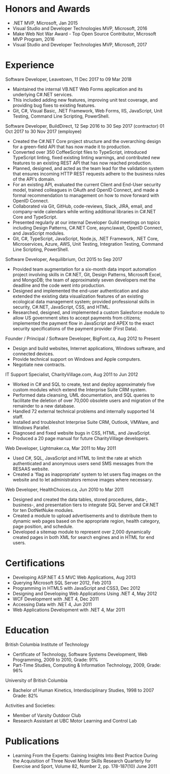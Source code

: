 # Honors and Awards 

* .NET MVP, Microsoft, Jan 2015 
* Visual Studio and Developer Technologies MVP, Microsoft, 2016
* Make Web Not War Award - Top Open Source Contributor, Microsoft MVP Program, 2016
* Visual Studio and Developer Technologies MVP, Microsoft, 2017

# Experience 

Software Developer, Leavetown, 11 Dec 2017 to 09 Mar 2018

* Maintained the internal VB.NET Web Forms application and its underlying C#.NET services. 
* This included adding new features, improving unit test coverage, and providing bug fixes to existing features.  
* Git, C#, Visual Basic, .NET Framework, Web Forms, IIS, JavaScript, Unit Testing, Command Line Scripting, PowerShell.

Software Developer, BuildDirect, 12 Sep 2016 to 30 Sep 2017 (contractor) 01 Oct 2017 to 30 Nov 2017 (employee)

* Created the C#.NET Core project structure and the overarching design for a green-field API that has now made it to production. 
* Converted over 350 CoffeeScript files to TypeScript, introduced TypeScript linting, fixed existing linting warnings, and contributed new features to an existing REST API that has now reached production. 
* Planned, designed, and acted as the team lead for the validation system that ensures incoming HTTP REST requests adhere to the business rules of the API's domain. 
* For an existing API, evaluated the current Client and End-User security model, trained colleagues in OAuth and OpenID Connect, and made a formal recommendation to management on how to move forward with  OpenID Connect. 
* Collaborated via Git, GitHub, code-reviews, Slack, JIRA, email, and company-wide calendars while writing additional libraries in C#.NET Core and TypeScript. 
* Presented regularly at our internal Developer Guild meetings on topics including Design Patterns, C#.NET Core, async/await, OpenID Connect, and JavaScript modules. 
* Git, C#, TypeScript, JavaScript, Node.js, .NET Framework, .NET Core, Microservices, Azure, AWS, Unit Testing, Integration Testing, Command Line Scripting, PowerShell.

Software Developer, Aequilibrium, Oct 2015 to Sep 2017

* Provided team augmentation for a six-month data import automation project involving skills in C#.NET, Git, Design Patterns, Microsoft Excel, and MongoDB; the team of approximately seven developers met the deadline and the code went into production.
* Designed and implemented the end-user authentication and also extended the existing data visualization features of an existing ecological data management system; provided professional skills in security, C#.NET, JavaScript, CSS, and HTML.
* Researched, designed, and implemented a custom Salesforce module to allow US government sites to accept payments from citizens; implemented the payment flow in JavaScript and APEX to the exact security specifications of the payment provider (First Data).

Founder / Principal / Software Developer, BigFont.ca, Aug 2012 to Present

* Design and build websites, Internet applications, Windows software, and connected devices. 
* Provide technical support on Windows and Apple computers. 
* Negotiate new contracts.  

IT Support Specialist, CharityVillage.com, Aug 2011 to Jun 2012

* Worked in C# and SQL to create, test and deploy approximately five custom modules which extend the Interprise Suite CRM system. 
* Performed data cleansing, UML documentation, and SQL queries to facilitate the deletion of over 70,000 obsolete users and migration of the remainder to a new database. 
* Handled 72 external technical problems and internally supported 14 staff. 
* Installed and troubleshot Interprise Suite CRM, Outlook, VMWare, and Windows Parallel. 
* Diagnosed and fixed website bugs in CSS, HTML, and JavaScript. 
* Produced a 20 page manual for future CharityVillage developers. 

Web Developer, Lightmaker.ca, Mar 2011 to May 2011

* Used C#, SQL, JavaScript and HTML to limit the rate at which authenticated and anonymous users send SMS messages from the RESAAS website. 
* Created a 'flag as inappropriate' system to let users flag images on the website and to let administrators remove images where necessary. 
 
Web Developer, HealthChoices.ca, Jun 2010 to Mar 2011

* Designed and created the data tables, stored procedures, data-, business-, and presentation tiers to integrate SQL Server and C#.NET for ten DotNetNuke modules. 
* Created a module to upload advertisements and to distribute them to dynamic web pages based on the appropriate region, health category, page position, and schedule. 
* Developed a sitemap module to represent over 2,000 dynamically created pages in both XML for search engines and in HTML for end users. 

# Certifications 

* Developing ASP.NET 4.5 MVC Web Applications, Aug 2013 
* Querying Microsoft SQL Server 2012, Feb 2013 
* Programming in HTML5 with JavaScript and CSS3, Dec 2012 
* Designing and Developing Web Applications Using .NET 4, May 2012 
* WCF Development with .NET 4, Dec 2011 
* Accessing Data with .NET 4, Jun 2011 
* Web Applications Development with  .NET 4, Mar 2011 

# Education 

British Columbia Institute of Technology

* Certificate of Technology, Software Systems Development, Web Programming, 2009 to 2010, Grade: 91% 
* Part-Time Studies, Computing & Information Technology, 2009, Grade: 96% 

University of British Columbia

* Bachelor of Human Kinetics, Interdisciplinary Studies, 1998 to 2007 Grade: 82% 

Activities and Societies: 

* Member of Varsity Outdoor Club
* Research Assistant at UBC Motor Learning and Control Lab 

# Publications 

* Learning From the Experts: Gaining Insights Into Best Practice During the Acquisition of Three Novel Motor Skills Research Quarterly for Exercise and Sport, Volume 82, Number 2, pp. 178-187(10) June 2011 

